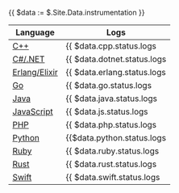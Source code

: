 {{ $data := $.Site.Data.instrumentation }}

Language | Logs |
| --- | --- |
| [C++](/docs/instrumentation/cpp/) | {{ $data.cpp.status.logs | humanize }} |
| [C#/.NET](/docs/instrumentation/net/) | {{ $data.dotnet.status.logs | humanize }} |
| [Erlang/Elixir](/docs/instrumentation/erlang/) | {{ $data.erlang.status.logs | humanize }} |
| [Go](/docs/instrumentation/go/) | {{ $data.go.status.logs | humanize }} |
| [Java](/docs/instrumentation/java/) | {{ $data.java.status.logs | humanize }} |
| [JavaScript](/docs/instrumentation/js/) | {{ $data.js.status.logs | humanize }} |
| [PHP](/docs/instrumentation/php/) | {{ $data.php.status.logs | humanize }} |
| [Python](/docs/instrumentation/python/) | {{$data.python.status.logs | humanize }} |
| [Ruby](/docs/instrumentation/ruby/) | {{ $data.ruby.status.logs | humanize }} |
| [Rust](/docs/instrumentation/rust/) | {{ $data.rust.status.logs | humanize }} |
| [Swift](/docs/instrumentation/swift/) | {{ $data.swift.status.logs | humanize }} |
